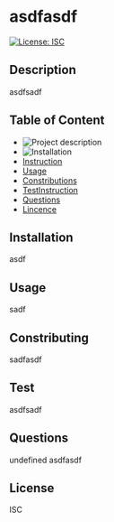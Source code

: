 
# asdfasdf
[![License: ISC](https://img.shields.io/badge/License-ISC-blue.svg)](https://opensource.org/licenses/ISC)
## Description
  asdfsadf

##  Table of Content
- ![Project description](#Description)
- ![Installation](#Installation)
- [Instruction](#Instruction)
- [Usage](#Usage)
- [Constributions](#Contributions)
- [TestInstruction](#TestInstruction)
- [Questions](#Questions)
- [Lincence](#Licence)
  
## Installation
  asdf

## Usage
  sadf

## Constributing
  sadfasdf

## Test 
  asdfsadf

## Questions
  undefined
  asdfasdf
    
## License
  ISC
  